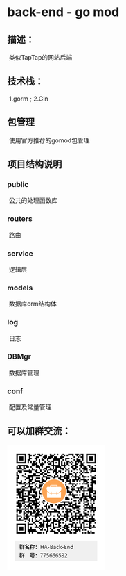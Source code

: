 # back-end - go mod

## 描述：

​	类似TapTap的网站后端

## 技术栈：

​	1.gorm ; 2.Gin

## 包管理

​	使用官方推荐的gomod包管理



## 项目结构说明

### public

​	公共的处理函数库

### routers

​	路由

### service

​	逻辑层

### models

​	数据库orm结构体

### log

​	日志

### DBMgr

​	数据库管理

### conf

​	配置及常量管理



## 可以加群交流：

![](HA-Back-End群二维码.png)

